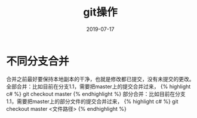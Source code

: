 ﻿---
layout: post
title:  "git操作"
date:   2019-07-17
categories: jekyll update
---
# 不同分支合并
合并之前最好要保持本地副本的干净，也就是修改都已提交，没有未提交的更改。
全部合并：比如目前在分支1.1，需要把master上的提交合并过来，
{% highlight c# %}
git checkout master
{% endhighlight %}
部分合并：比如目前在分支1.1，需要把master上的部分文件的提交合并过来，
{% highlight c# %}
git checkout master <文件路径>
{% endhighlight %}